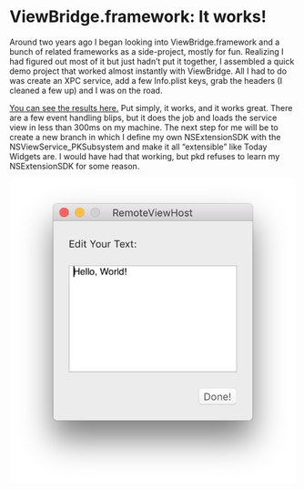 # ViewBridge.framework: It works!

Around two years ago I began looking into ViewBridge.framework and a bunch of related frameworks as a side-project, mostly for fun. Realizing I had figured out most of it but just hadn’t put it together, I assembled a quick demo project that worked almost instantly with ViewBridge. All I had to do was create an XPC service, add a few Info.plist keys, grab the headers (I cleaned a few up) and I was on the road. 

<!--truncate-->

[You can see the results here.](https://github.com/avaidyam/RemoteViewHost)
Put simply, it works, and it works great. There are a few event handling blips, but it does the job and loads the service view in less than 300ms on my machine. The next step for me will be to create a new branch in which I define my own NSExtensionSDK with the NSViewService_PKSubsystem and make it all “extensible” like Today Widgets are. I would have had that working, but pkd refuses to learn my NSExtensionSDK for some reason.

![Sample](https://raw.githubusercontent.com/avaidyam/RemoteViewHost/master/Sample.png)
